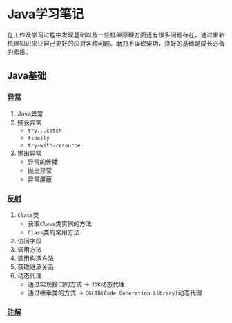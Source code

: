 # Java学习笔记

在工作及学习过程中发现基础以及一些框架原理方面还有很多问题存在，通过重新梳理知识来让自己更好的应对各种问题。磨刀不误砍柴功，良好的基础是成长必备的素质。

## Java基础

### [异常](./java-basic/src/main/java/com/masq/basic/exception/Java异常.md)

1. Java异常
2. 捕获异常
   - `try...catch`
   - `finally`
   - `try-with-resource`
3. 抛出异常
   - 异常的传播
   - 抛出异常
   - 异常屏蔽

###  [反射](./java-basic/src/main/java/com/masq/basic/reflection/反射.md)

1. `Class`类
   - 获取`Class`类实例的方法
   - `Class`类的常用方法
2. 访问字段
3. 调用方法
4. 调用构造方法
5. 获取继承关系
6. 动态代理
   - 通过实现接口的方式  -> `JDK`动态代理
   - 通过继承类的方式  ->  `CGLIB(Code Generation Library)`动态代理

### [注解](./java-basic/src/main/java/com/masq/basic/annotations/Java注解.md)

